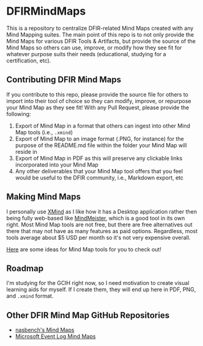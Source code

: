 # DFIRMindMaps

This is a repository to centralize DFIR-related Mind Maps created with any Mind Mapping suites. The main point of this repo is to not only provide the Mind Maps for various DFIR Tools & Artifacts, but provide the source of the Mind Maps so others can use, improve, or modify how they see fit for whatever purpose suits their needs (educational, studying for a certification, etc).

## Contributing DFIR Mind Maps

If you contribute to this repo, please provide the source file for others to import into their tool of choice so they can modify, improve, or repurpose your Mind Map as they see fit! With any Pull Request, please provide the following:

1. Export of Mind Map in a format that others can ingest into other Mind Map tools (i.e., `.xmind`)
2. Export of Mind Map to an image format (.PNG, for instance) for the purpose of the README.md file within the folder your Mind Map will reside in
3. Export of Mind Map in PDF as this will preserve any clickable links incorporated into your Mind Map
4. Any other deliverables that your Mind Map tool offers that you feel would be useful to the DFIR community, i.e., Markdown export, etc

## Making Mind Maps

I personally use [XMind](https://www.xmind.net/) as I like how it has a Desktop application rather then being fully web-based like [MindMeister](https://www.mindmeister.com), which is a good tool in its own right. Most Mind Map tools are not free, but there are free alternatives out there that may not have as many features as paid options. Regardless, most tools average about $5 USD per month so it's not very expensive overall.

[Here](https://www.g2.com/categories/mind-mapping/free) are some ideas for Mind Map tools for you to check out!

## Roadmap

I'm studying for the GCIH right now, so I need motivation to create visual learning aids for myself. If I create them, they will end up here in PDF, PNG, and `.xmind` format. 

## Other DFIR Mind Map GitHub Repositories

 * [nasbench's Mind Maps](https://github.com/nasbench/MindMaps)
 * [Microsoft Event Log Mind Maps](https://github.com/mdecrevoisier/Microsoft-eventlog-mindmap)
